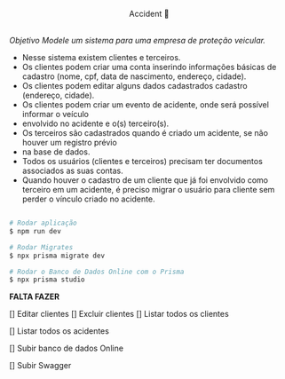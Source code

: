 <p align="center">
  Accident 🚀
  <br>
  <br>

</p>

*Objetivo*
*Modele um sistema para uma empresa de proteção veicular.*

- Nesse sistema existem clientes e terceiros.
- Os clientes podem criar uma conta inserindo informações básicas de cadastro (nome,
cpf, data de nascimento, endereço, cidade).
- Os clientes podem editar alguns dados cadastrados cadastro (endereço, cidade).
- Os clientes podem criar um evento de acidente, onde será possível informar o veículo
- envolvido no acidente e o(s) terceiro(s).
- Os terceiros são cadastrados quando é criado um acidente, se não houver um registro
prévio
- na base de dados.
- Todos os usuários (clientes e terceiros) precisam ter documentos associados as suas
contas.
- Quando houver o cadastro de um cliente que já foi envolvido como terceiro em um
acidente, é preciso migrar o usuário para cliente sem perder o vínculo criado no
acidente. 


```bash

# Rodar aplicação
$ npm run dev

# Rodar Migrates
$ npx prisma migrate dev

# Rodar o Banco de Dados Online com o Prisma
$ npx prisma studio

```


**FALTA FAZER**

[] Editar clientes
[] Excluir clientes
[] Listar todos os clientes

[] Listar todos os acidentes

[] Subir banco de dados Online

[] Subir Swagger
